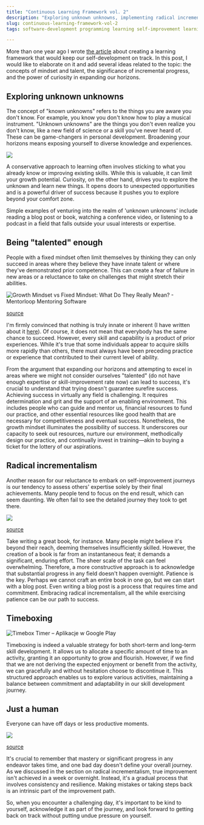 ```yaml
---
title: "Continuous Learning Framework vol. 2"
description: "Exploring unknown unknowns, implementing radical incrementalism, finding a talent and staying a human."
slug: continuous-learning-framework-vol-2
tags: software-development programming learning self-improvement learning-journey

---
```


More than one year ago I wrote [the article](https://jorzel.github.io/continuous-learning-framework) about creating a learning framework that would keep our self-development on track. In this post, I would like to elaborate on it and add several ideas related to the topic: the concepts of mindset and talent, the significance of incremental progress, and the power of curiosity in expanding our horizons.

## **Exploring unknown unknowns**

The concept of "known unknowns" refers to the things you are aware you don't know. For example, you know you don't know how to play a musical instrument. "Unknown unknowns" are the things you don't even realize you don't know, like a new field of science or a skill you've never heard of. These can be game-changers in personal development. Broadening your horizons means exposing yourself to diverse knowledge and experiences.

![](https://cdn.hashnode.com/res/hashnode/image/upload/v1697057038585/912f6019-d2f1-4342-8a78-fe6efa4d45a0.png)

A conservative approach to learning often involves sticking to what you already know or improving existing skills. While this is valuable, it can limit your growth potential. Curiosity, on the other hand, drives you to explore the unknown and learn new things. It opens doors to unexpected opportunities and is a powerful driver of success because it pushes you to explore beyond your comfort zone.

Simple examples of venturing into the realm of 'unknown unknowns' include reading a blog post or book, watching a conference video, or listening to a podcast in a field that falls outside your usual interests or expertise.

## Being "talented" enough

People with a fixed mindset often limit themselves by thinking they can only succeed in areas where they believe they have innate talent or where they've demonstrated prior competence. This can create a fear of failure in new areas or a reluctance to take on challenges that might stretch their abilities.

![Growth Mindset vs Fixed Mindset: What Do They Really Mean? - Mentorloop  Mentoring Software](https://mentorloop.com/wp-content/uploads/2023/05/growth-vs-fixed-mindset.jpeg)

[source](https://mentorloop.com/blog/growth-mindset-vs-fixed-mindset-what-do-they-really-mean/)

I'm firmly convinced that nothing is truly innate or inherent (I have written about it [here](https://jorzel.github.io/talent-is-overestimated/)). Of course, it does not mean that everybody has the same chance to succeed. However, every skill and capability is a product of prior experiences. While it's true that some individuals appear to acquire skills more rapidly than others, there must always have been preceding practice or experience that contributed to their current level of ability.

From the argument that expanding our horizons and attempting to excel in areas where we might not consider ourselves "talented" (do not have enough expertise or skill-improvement rate now) can lead to success, it's crucial to understand that trying doesn't guarantee surefire success. Achieving success in virtually any field is challenging. It requires determination and grit and the support of an enabling environment. This includes people who can guide and mentor us, financial resources to fund our practice, and other essential resources like good health that are necessary for competitiveness and eventual success. Nonetheless, the growth mindset illuminates the possibility of success. It underscores our capacity to seek out resources, nurture our environment, methodically design our practice, and continually invest in training—akin to buying a ticket for the lottery of our aspirations.

## Radical incrementalism

Another reason for our reluctance to embark on self-improvement journeys is our tendency to assess others' expertise solely by their final achievements. Many people tend to focus on the end result, which can seem daunting. We often fail to see the detailed journey they took to get there.

![](https://cdn.hashnode.com/res/hashnode/image/upload/v1697092279148/2c02ba76-dcfe-46cd-9e69-ab39c8ad26ae.png)

[source](https://twitter.com/AdamMGrant/status/1539666112409108480)

Take writing a great book, for instance. Many people might believe it's beyond their reach, deeming themselves insufficiently skilled. However, the creation of a book is far from an instantaneous feat; it demands a significant, enduring effort. The sheer scale of the task can feel overwhelming. Therefore, a more constructive approach is to acknowledge that substantial progress in any field doesn't happen overnight. Patience is the key. Perhaps we cannot craft an entire book in one go, but we can start with a blog post. Even writing a blog post is a process that requires time and commitment. Embracing radical incrementalism, all the while exercising patience can be our path to success.

## Timeboxing

![Timebox Timer – Aplikacje w Google Play](https://play-lh.googleusercontent.com/gIl9-322NeskCa0ErylKW8DkwsWOBu-3f2t0udpChn8LzvQMRD03Rf9QVHxXOVD4Gw)

Timeboxing is indeed a valuable strategy for both short-term and long-term skill development. It allows us to allocate a specific amount of time to an activity, granting it an opportunity to grow and flourish. However, if we find that we are not deriving the expected enjoyment or benefit from the activity, we can gracefully and without hesitation choose to discontinue it. This structured approach enables us to explore various activities, maintaining a balance between commitment and adaptability in our skill development journey.

## Just a human

Everyone can have off days or less productive moments.

![](https://cdn.hashnode.com/res/hashnode/image/upload/v1697092884912/cc0b8c54-119e-443d-a0cf-4904172da8f8.png)

[source](https://twitter.com/AdamMGrant/status/1563554489805651969)

It's crucial to remember that mastery or significant progress in any endeavor takes time, and one bad day doesn't define your overall journey. As we discussed in the section on radical incrementalism, true improvement isn't achieved in a week or overnight. Instead, it's a gradual process that involves consistency and resilience. Making mistakes or taking steps back is an intrinsic part of the improvement path.

So, when you encounter a challenging day, it's important to be kind to yourself, acknowledge it as part of the journey, and look forward to getting back on track without putting undue pressure on yourself.
